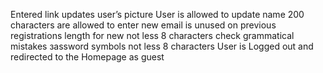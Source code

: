 Entered link updates user’s picture
User is allowed to update name
200 characters are allowed to enter
new email is unused on previous registrations
length for new not less 8 characters
сheck grammatical mistakes
зassword symbols not less 8 characters
User is Logged out and redirected to the Homepage as guest
